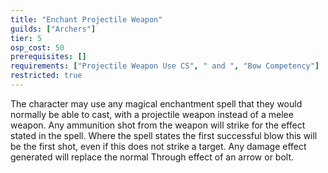 ```yaml
---
title: "Enchant Projectile Weapon"
guilds: ["Archers"]
tier: 5
osp_cost: 50
prerequisites: []
requirements: ["Projectile Weapon Use CS", " and ", "Bow Competency"]
restricted: true
---
```

The character may use any magical enchantment spell that they would normally be able to cast, with a projectile weapon instead of a melee weapon. Any ammunition shot from the weapon will strike for the effect stated in the spell. Where the spell states the first successful blow this will be the first shot, even if this does not strike a target. Any damage effect generated will replace the normal Through effect of an arrow or bolt.